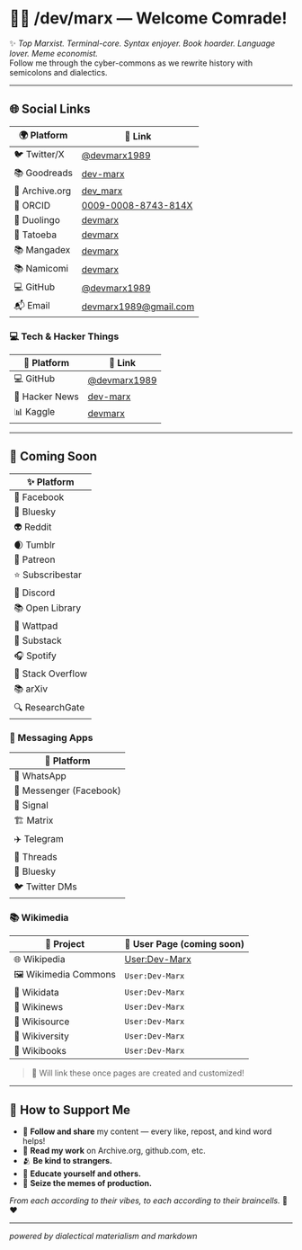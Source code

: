 # 👨‍💻 /dev/marx — Welcome Comrade!

✨ *Top Marxist. Terminal-core. Syntax enjoyer. Book hoarder. Language lover. Meme economist.*  
Follow me through the cyber-commons as we rewrite history with semicolons and dialectics.

---

## 🌐 Social Links

| 🌍 Platform       | 🔗 Link                                                                 |
|------------------|-------------------------------------------------------------------------|
| 🐦 Twitter/X      | [@devmarx1989](https://x.com/devmarx1989)                              |
| 📚 Goodreads     | [dev-marx](https://www.goodreads.com/user/show/192549155-dev-marx)      |
| 📖 Archive.org   | [dev_marx](https://archive.org/details/@dev_marx)                       |
| 🧠 ORCID         | [0009-0008-8743-814X](https://orcid.org/0009-0008-8743-814X)             |
| 💬 Duolingo      | [devmarx](https://www.duolingo.com/profile/devmarx)                     |
| 📓 Tatoeba       | [devmarx](https://tatoeba.org/en/user/profile/devmarx)                  |
| 📚 Mangadex      | [devmarx](https://mangadex.org/user/f845c1d1-351a-49c4-b90b-b134c8e76db5/devmarx) |
| 📚 Namicomi      | [devmarx](https://namicomi.com/en/user/devmarx)                         |
| 💻 GitHub        | [@devmarx1989](https://github.com/devmarx1989)                          |
| 📬 Email         | devmarx1989@gmail.com                                                   |

### 💻 Tech & Hacker Things

| 🧠 Platform       | 🔗 Link                                                               |
|------------------|------------------------------------------------------------------------|
| 💻 GitHub         | [@devmarx1989](https://github.com/devmarx1989)                        |
| 📰 Hacker News    | [dev-marx](https://news.ycombinator.com/user?id=dev-marx)             |
| 📊 Kaggle         | [devmarx](https://www.kaggle.com/devmarx)                             |

---

## 🔮 Coming Soon

| ✨ Platform      |
| --------------- |
| 📘 Facebook     |
| 🦋 Bluesky      |
| 👽 Reddit       |
| 🌒 Tumblr       |
| 🧡 Patreon      |
| ⭐ Subscribestar |
| 💬 Discord      |
| 📚 Open Library |
| 📕 Wattpad      |
| 📰 Substack     |
| 🎧 Spotify      |
| 🧮 Stack Overflow |
| 📚 arXiv          |
| 🔍 ResearchGate   |

### 📱 Messaging Apps
| 📡 Platform             |
| ----------------------- |
| 💬 WhatsApp             |
| 💙 Messenger (Facebook) |
| 🔐 Signal               |
| 🏗️ Matrix              |
| ✈️ Telegram             |
| 🧵 Threads              |
| 🦋 Bluesky              |
| 🐦 Twitter DMs          |

### 📚 Wikimedia

| 🧰 Project           | 🔗 User Page (coming soon)                      |
|----------------------|-----------------------------------------------|
| 🌐 Wikipedia          | [User:Dev-Marx](https://en.wikipedia.org/wiki/User:Dev-marx)                                |
| 🖼️ Wikimedia Commons  | `User:Dev-Marx`                                |
| 🧠 Wikidata           | `User:Dev-Marx`                                |
| 📰 Wikinews           | `User:Dev-Marx`                                |
| 📖 Wikisource         | `User:Dev-Marx`                                |
| 🧪 Wikiversity        | `User:Dev-Marx`                                |
| 🧾 Wikibooks          | `User:Dev-Marx`                                |

> 📝 Will link these once pages are created and customized!


---

## 💸 How to Support Me

- 📢 **Follow and share** my content — every like, repost, and kind word helps!
- 🧾 **Read my work** on Archive.org, github.com, etc.
- 🫂 **Be kind to strangers.**
- 🧠 **Educate yourself and others.**
- 🥖 **Seize the memes of production.**

*From each according to their vibes, to each according to their braincells.* 💾❤️

---

*powered by dialectical materialism and markdown*
